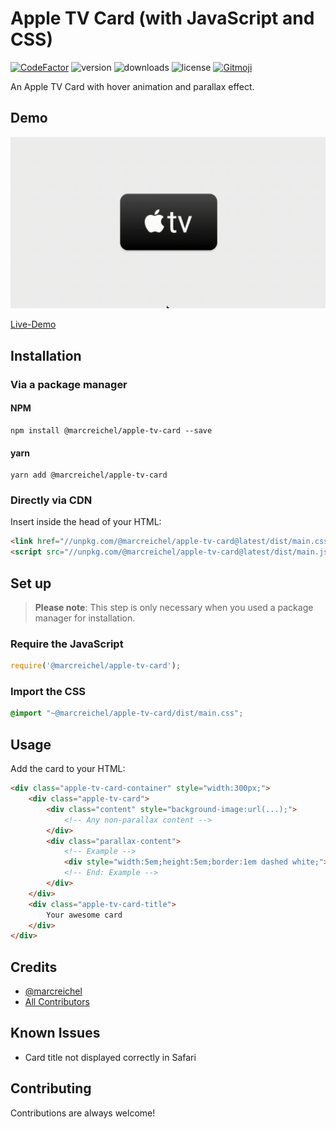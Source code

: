 # Apple TV Card (with JavaScript and CSS)

[![CodeFactor](https://www.codefactor.io/repository/github/marcreichel/apple-tv-card/badge/main)](https://www.codefactor.io/repository/github/marcreichel/apple-tv-card/overview/main)
![version](https://img.shields.io/npm/v/apple-tv-card)
![downloads](https://img.shields.io/npm/dt/apple-tv-card)
![license](https://img.shields.io/npm/l/apple-tv-card)
[![Gitmoji](https://img.shields.io/badge/gitmoji-%20😜%20😍-FFDD67.svg)](https://gitmoji.dev)

An Apple TV Card with hover animation and parallax effect.


## Demo

![Animation](docs/demo.gif)

[Live-Demo](https://marcreichel.github.io/apple-tv-card/)


## Installation

### Via a package manager

#### NPM

```shell
npm install @marcreichel/apple-tv-card --save
```

#### yarn

```shell
yarn add @marcreichel/apple-tv-card
```

### Directly via CDN

Insert inside the head of your HTML:

```html
<link href="//unpkg.com/@marcreichel/apple-tv-card@latest/dist/main.css" rel="stylesheet">
<script src="//unpkg.com/@marcreichel/apple-tv-card@latest/dist/main.js" defer></script>
```

## Set up

> **Please note**: This step is only necessary when you used a package manager for installation.

### Require the JavaScript

```javascript
require('@marcreichel/apple-tv-card');
```

### Import the CSS

```css
@import "~@marcreichel/apple-tv-card/dist/main.css";
```

## Usage

Add the card to your HTML:

```html
<div class="apple-tv-card-container" style="width:300px;">
    <div class="apple-tv-card">
        <div class="content" style="background-image:url(...);">
            <!-- Any non-parallax content -->
        </div>
        <div class="parallax-content">
            <!-- Example -->
            <div style="width:5em;height:5em;border:1em dashed white;"></div>
            <!-- End: Example -->
        </div>
    </div>
    <div class="apple-tv-card-title">
        Your awesome card
    </div>
</div>
```


## Credits

- [@marcreichel](https://www.github.com/marcreichel)
- [All Contributors](https://github.com/marcreichel/apple-tv-card/contributors)


## Known Issues

- Card title not displayed correctly in Safari


## Contributing

Contributions are always welcome!
